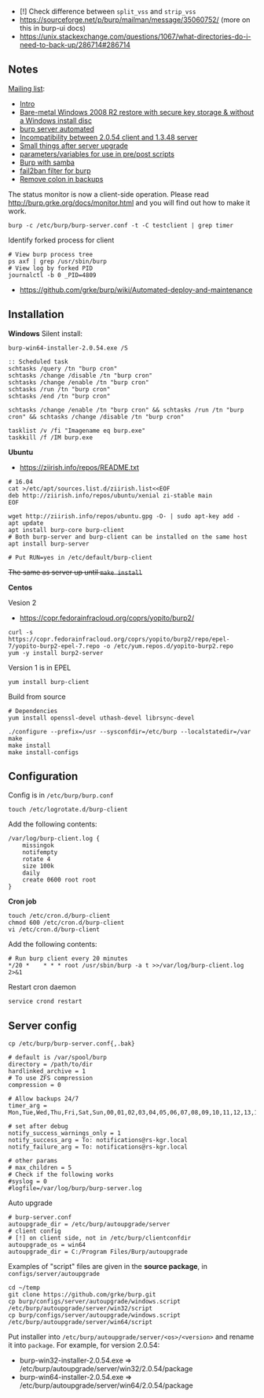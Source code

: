 * [!] Check difference between `split_vss` and `strip_vss`
* https://sourceforge.net/p/burp/mailman/message/35060752/ (more on this in burp-ui docs)
* https://unix.stackexchange.com/questions/1067/what-directories-do-i-need-to-back-up/286714#286714

## Notes

[Mailing list](https://sourceforge.net/p/burp/mailman/burp-users/):

* [Intro](https://sourceforge.net/p/burp/mailman/message/36334451/)
* [Bare-metal Windows 2008 R2 restore with secure key storage & without a Windows install disc](https://sourceforge.net/p/burp/mailman/message/35612245/)
* [burp server automated](https://sourceforge.net/p/burp/mailman/message/35605032/)
* [Incompatibility between 2.0.54 client and 1.3.48 server](https://sourceforge.net/p/burp/mailman/message/35648448/)
* [Small things after server upgrade](https://sourceforge.net/p/burp/mailman/message/35653928/)
* [parameters/variables for use in pre/post scripts](https://sourceforge.net/p/burp/mailman/message/35671910/)
* [Burp with samba](https://sourceforge.net/p/burp/mailman/message/35769281/)
* [fail2ban filter for burp](https://sourceforge.net/p/burp/mailman/message/35786582/)
* [Remove colon in backups](https://sourceforge.net/p/burp/mailman/message/35535192/)

The status monitor is now a client-side operation.
Please read http://burp.grke.org/docs/monitor.html and you will find out how
to make it work.

```
burp -c /etc/burp/burp-server.conf -t -C testclient | grep timer
```
Identify forked process for client
```shell
# View burp process tree
ps axf | grep /usr/sbin/burp
# View log by forked PID
journalctl -b 0 _PID=4809
```

* https://github.com/grke/burp/wiki/Automated-deploy-and-maintenance

## Installation

**Windows**
Silent install:
```
burp-win64-installer-2.0.54.exe /S
```
```batch
:: Scheduled task
schtasks /query /tn "burp cron"
schtasks /change /disable /tn "burp cron"
schtasks /change /enable /tn "burp cron"
schtasks /run /tn "burp cron"
schtasks /end /tn "burp cron"

schtasks /change /enable /tn "burp cron" && schtasks /run /tn "burp cron" && schtasks /change /disable /tn "burp cron"

tasklist /v /fi "Imagename eq burp.exe"
taskkill /f /IM burp.exe
```
**Ubuntu**

* https://ziirish.info/repos/README.txt
```shell
# 16.04
cat >/etc/apt/sources.list.d/ziirish.list<<EOF
deb http://ziirish.info/repos/ubuntu/xenial zi-stable main
EOF

wget http://ziirish.info/repos/ubuntu.gpg -O- | sudo apt-key add -
apt update
apt install burp-core burp-client
# Both burp-server and burp-client can be installed on the same host
apt install burp-server

# Put RUN=yes in /etc/default/burp-client
```

~~The same as server up until `make install`~~

**Centos**

Vesion 2
* https://copr.fedorainfracloud.org/coprs/yopito/burp2/
```shell
curl -s https://copr.fedorainfracloud.org/coprs/yopito/burp2/repo/epel-7/yopito-burp2-epel-7.repo -o /etc/yum.repos.d/yopito-burp2.repo
yum -y install burp2-server
```
Version 1 is in EPEL
``` shell
yum install burp-client
```
Build from source
```
# Dependencies
yum install openssl-devel uthash-devel librsync-devel

./configure --prefix=/usr --sysconfdir=/etc/burp --localstatedir=/var
make
make install
make install-configs
```

## Configuration

Config is in `/etc/burp/burp.conf`

``` shell
touch /etc/logrotate.d/burp-client
```
Add the following contents:
```
/var/log/burp-client.log {
    missingok
    notifempty
    rotate 4
    size 100k
    daily
    create 0600 root root
}
```
**Cron job**
``` shell
touch /etc/cron.d/burp-client
chmod 600 /etc/cron.d/burp-client
vi /etc/cron.d/burp-client
```
Add the following contents:
```
# Run burp client every 20 minutes
*/20 *    * * * root /usr/sbin/burp -a t >>/var/log/burp-client.log 2>&1
```
Restart cron daemon
``` shell
service crond restart
```

## Server config
`cp /etc/burp/burp-server.conf{,.bak}`
```
# default is /var/spool/burp
directory = /path/to/dir
hardlinked_archive = 1
# To use ZFS compression
compression = 0

# Allow backups 24/7
timer_arg = Mon,Tue,Wed,Thu,Fri,Sat,Sun,00,01,02,03,04,05,06,07,08,09,10,11,12,13,14,15,16,17,18,19,20,21,22,23

# set after debug
notify_success_warnings_only = 1
notify_success_arg = To: notifications@rs-kgr.local
notify_failure_arg = To: notifications@rs-kgr.local

# other params
# max_children = 5
# Check if the following works
#syslog = 0
#logfile=/var/log/burp/burp-server.log
```
Auto upgrade

```
# burp-server.conf
autoupgrade_dir = /etc/burp/autoupgrade/server
# client config
# [!] on client side, not in /etc/burp/clientconfdir
autoupgrade_os = win64
autoupgrade_dir = C:/Program Files/Burp/autoupgrade
```

Examples of "script" files are given in the **source package**, in `configs/server/autoupgrade`

```shell
cd ~/temp
git clone https://github.com/grke/burp.git
cp burp/configs/server/autoupgrade/windows.script /etc/burp/autoupgrade/server/win32/script
cp burp/configs/server/autoupgrade/windows.script /etc/burp/autoupgrade/server/win64/script
```

Put installer into `/etc/burp/autoupgrade/server/<os>/<version>` and rename it into `package`. For example, for version 2.0.54:
* burp-win32-installer-2.0.54.exe => /etc/burp/autoupgrade/server/win32/2.0.54/package
* burp-win64-installer-2.0.54.exe => /etc/burp/autoupgrade/server/win64/2.0.54/package
